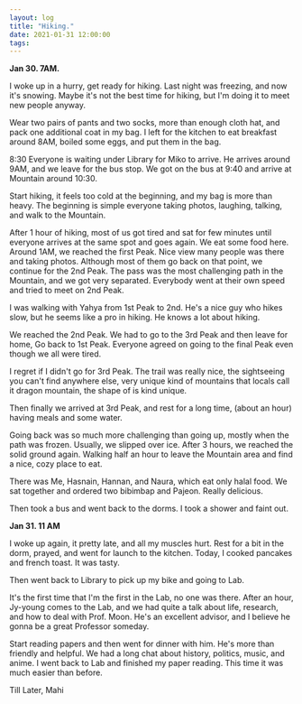 ```yaml
---
layout: log
title: "Hiking."
date: 2021-01-31 12:00:00
tags:
---
```


**Jan 30. 7AM.**

I woke up in a hurry, get ready for hiking. 
Last night was freezing, and now it's snowing.
Maybe it's not the best time for hiking, but I'm doing it to meet new people anyway.

Wear two pairs of pants and two socks, more than enough cloth hat, and pack one additional coat in my bag.
I left for the kitchen to eat breakfast around 8AM, boiled some eggs, and put them in the bag.

8:30
Everyone is waiting under Library for Miko to arrive. He arrives around 9AM, and we leave for the bus stop.
We got on the bus at 9:40 and arrive at Mountain around 10:30.

Start hiking, it feels too cold at the beginning, and my bag is more than heavy.
The beginning is simple everyone taking photos, laughing, talking, and walk to the Mountain.

After 1 hour of hiking, most of us got tired and sat for few minutes until everyone arrives at the same spot and goes again. We eat some food here.
Around 1AM, we reached the first Peak. Nice view many people was there and taking photos. 
Although most of them go back on that point, we continue for the 2nd Peak. The pass was the most challenging path in the Mountain, and we got very separated. Everybody went at their own speed and tried to meet on 2nd Peak.

I was walking with Yahya from 1st Peak to 2nd. He's a nice guy who hikes slow, but he seems like a pro in hiking. He knows a lot about hiking.


We reached the 2nd Peak. We had to go to the 3rd Peak and then leave for home, Go back to 1st Peak. Everyone agreed on going to the final Peak even though we all were tired.

I regret if I didn't go for 3rd Peak. The trail was really nice, the sightseeing you can't find anywhere else, very unique kind of mountains that locals call it dragon mountain, the shape of is kind unique.

Then finally we arrived at 3rd Peak, and rest for a long time, (about an hour) having meals and some water.

Going back was so much more challenging than going up, mostly when the path was frozen. Usually, we slipped over ice. After 3 hours, we reached the solid ground again.
Walking half an hour to leave the Mountain area and find a nice, cozy place to eat. 

There was Me, Hasnain, Hannan, and Naura, which eat only halal food. We sat together and ordered two bibimbap and Pajeon. Really delicious.

Then took a bus and went back to the dorms. I took a shower and faint out.


**Jan 31. 11 AM**


I woke up again, it pretty late, and all my muscles hurt. Rest for a bit in the dorm, prayed, and went for launch to the kitchen.
Today, I cooked pancakes and french toast. It was tasty.

Then went back to Library to pick up my bike and going to Lab. 

It's the first time that I'm the first in the Lab, no one was there. After an hour, Jy-young comes to the Lab, and we had quite a talk about life, research, and how to deal with Prof. Moon.
He's an excellent advisor, and I believe he gonna be a great Professor someday.

Start reading papers and then went for dinner with him. He's more than friendly and helpful. We had a long chat about history, politics, music, and anime.
I went back to Lab and finished my paper reading. This time it was much easier than before.

Till Later,
Mahi




